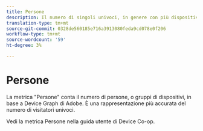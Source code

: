 ```yaml
---
title: Persone
description: Il numero di singoli univoci, in genere con più dispositivi.
translation-type: tm+mt
source-git-commit: 0328de560185e716a3913080feda9cd078e0f206
workflow-type: tm+mt
source-wordcount: '59'
ht-degree: 3%

---
```



# Persone

La metrica &quot;Persone&quot; conta il numero di persone, o gruppi di dispositivi, in base a Device Graph di Adobe. È una rappresentazione più accurata del numero di visitatori [](unique-visitors.md)univoci.

Vedi la metrica [](https://docs.adobe.com/content/help/en/device-co-op/using/data/people.html) Persone nella guida utente di Device Co-op.

